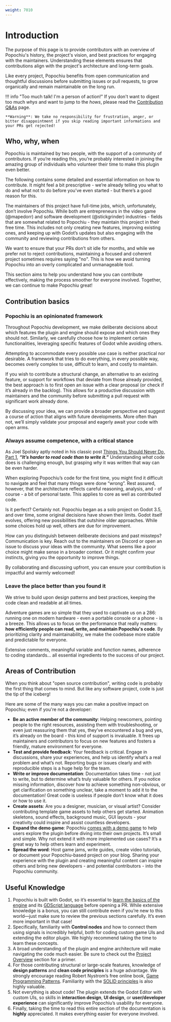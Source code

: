 ```yaml
---
weight: 7010
---
```


# Introduction

The purpose of this page is to provide contributors with an overview of Popochiu's history, the project's vision, and best practices for engaging with the maintainers. Understanding these elements ensures that contributions align with the project's architecture and long-term goals.

Like every project, Popochiu benefits from open communication and thoughtful discussions before submitting issues or pull requests, to grow organically and remain maintainable on the long run.

!!! info "Too much talk! I'm a person of action!"
    If you don't want to digest too much _whys_ and want to jump to the _hows_, please read the [Contribution Q&As](../qna) page.

    **Warning**: We take no responsibility for frustration, anger, or bitter disappointment if you skip reading important informations and your PRs get rejected!

## Who, why, when

Popochiu is maintained by two people, with the support of a community of contributors. If you’re reading this, you’re probably interested in joining the amazing group of individuals who volunteer their time to make this plugin even better.

The following contains some detailed and essential information on how to contribute. It might feel a bit prescriptive - we’re already telling you what to do and what not to do before you’ve even started - but there’s a good reason for this.

The maintainers of this project have full-time jobs, which, unfortunately, don’t involve Popochiu. While both are entrepreneurs in the video game (@mapedorr) and software development (@stickgrinder) industries - fields that are somewhat related to Popochiu - they maintain this project in their free time. This includes not only creating new features, improving existing ones, and keeping up with Godot’s updates but also engaging with the community and reviewing contributions from others.

We want to ensure that your PRs don’t sit idle for months, and while we prefer not to reject contributions, maintaining a focused and coherent project sometimes requires saying "no". This is how we avoid turning Popochiu into an overly complicated and unmanageable tool.

This section aims to help you understand how you can contribute effectively, making the process smoother for everyone involved. Together, we can continue to make Popochiu great!

## Contribution basics

### Popochiu is an opinionated framework

Throughout Popochiu development, we make deliberate decisions about which features the plugin and engine should expose and which ones they should not. Similarly, we carefully choose how to implement certain functionalities, leveraging specific features of Godot while avoiding others.

Attempting to accommodate every possible use case is neither practical nor desirable. A framework that tries to do everything, in every possible way, becomes overly complex to use, difficult to learn, and costly to maintain.

If you wish to contribute a structural change, an alternative to an existing feature, or support for workflows that deviate from those already provided, the best approach is to first open an issue with a clear proposal (or check if it’s already in the backlog). This allows for a productive discussion with maintainers and the community before submitting a pull request with significant work already done.

By discussing your idea, we can provide a broader perspective and suggest a course of action that aligns with future developments. More often than not, we’ll simply validate your proposal and eagerly await your code with open arms.

### Always assume competence, with a critical stance

As Joel Spolsky aptly noted in his classic post [Things You Should Never Do, Part 1](https://www.joelonsoftware.com/2000/04/06/things-you-should-never-do-part-i/), **_“It’s harder to read code than to write it.”_** Understanding *what* code does is challenging enough, but grasping *why* it was written that way can be even harder.

When exploring Popochiu’s code for the first time, you might find it difficult to navigate and feel that many things were done “wrong”. Rest assured, however, that the architecture reflects careful reasoning, analysis, and - of course - a bit of personal taste. This applies to core as well as contributed code.

Is it perfect? Certainly not. Popochiu began as a solo project on Godot 3.5, and over time, some original decisions have shown their limits. Godot itself evolves, offering new possibilities that outshine older approaches. While some choices hold up well, others are due for improvement.

How can you distinguish between deliberate decisions and past missteps? Communication is key. Reach out to the maintainers on Discord or open an issue to discuss your ideas with the community. What seems like a poor choice might make sense in a broader context. Or it might confirm your instincts, giving you the opportunity to improve things.

By collaborating and discussing upfront, you can ensure your contribution is impactful and warmly welcomed!

### Leave the place better than you found it

We strive to build upon design patterns and best practices, keeping the code clean and readable at all times.

Adventure games are so simple that they used to captivate us on a 286: running one on modern hardware - even a portable console or a phone - is a breeze. This allows us to focus on the performance that really matters: **how efficiently people can read, write, and maintain Popochiu's code**. By prioritizing clarity and maintainability, we make the codebase more stable and predictable for everyone.

Extensive comments, meaningful variable and function names, adherence to coding standards... all essential ingredients to the success of our project.

## Areas of Contribution

When you think about "open source contribution", writing code is probably the first thing that comes to mind. But like any software project, code is just the tip of the iceberg!

Here are some of the many ways you can make a positive impact on Popochiu; even if you're not a developer:

* **Be an active member of the community**: Helping newcomers, pointing people to the right resources, assisting them with troubleshooting, or even just reassuring them that yes, they’ve encountered a bug and yes, it’s already on the board - this kind of support is invaluable. It frees up maintainers and contributors to focus on new features and fosters a friendly, mature environment for everyone.
* **Test and provide feedback**: Your feedback is critical. Engage in discussions, share your experiences, and help us identify what’s a real problem and what’s not. Reporting bugs or issues clearly and with reproducible steps is a huge help for the team.
* **Write or improve documentation**: Documentation takes time - not just to write, but to determine what’s truly valuable for others. If you notice missing information, discover how to achieve something non-obvious, or get clarification on something unclear, take a moment to add it to the documentation! Great code is useless if people don’t know what it does or how to use it.
* **Create assets**: Are you a designer, musician, or visual artist? Consider contributing template game assets to help others get started. Animation skeletons, sound effects, background music, GUI layouts - your creativity could inspire and assist countless developers.
* **Expand the demo game**: Popochiu [comes with a demo game](https://github.com/carenalgas/popochiu-sample-game) to help users explore the plugin before diving into their own projects. It’s small and simple. Why not extend it with more implemented use cases? It’s a great way to help others learn and experiment.
* **Spread the word**: Host game jams, write guides, create video tutorials, or document your Popochiu-based project on your blog. Sharing your experience with the plugin and creating meaningful content can inspire others and bring new developers - and potential contributors - into the Popochiu community.

## Useful Knowledge

1. Popochiu is built with Godot, so it’s essential to [learn the basics of the engine](https://docs.godotengine.org/en/latest/) and its [GDScript language](https://docs.godotengine.org/en/latest/tutorials/scripting/gdscript/index.html) before opening a PR. While extensive knowledge is a bonus, you can still contribute even if you’re new to this world—just make sure to review the previous sections carefully. It’s even more important in that case!  
2. Specifically, familiarity with **Control nodes** and how to connect them using signals is incredibly helpful, both for coding custom game UIs and extending the editor plugin. We highly recommend taking the time to learn these concepts.  
3. A broad understanding of the plugin and engine architecture will make navigating the code much easier. Be sure to check out the [Project Overview](project-overview) section for a primer.  
4. For those contributing structural or large-scale features, knowledge of **design patterns** and **clean code principles** is a huge advantage. We strongly encourage reading Robert Nystrom’s free online book, [Game Programming Patterns](http://gameprogrammingpatterns.com/). Familiarity with the [SOLID principles](https://en.wikipedia.org/wiki/SOLID) is also highly valuable.  
5. Not everything is about code! The plugin extends the Godot Editor with custom UIs, so skills in **interaction design**, **UI design**, or **user/developer experience** can significantly improve Popochiu’s usability for everyone.  
6. Finally, taking the time to read this entire section of the documentation is **highly** appreciated. It makes everything easier for everyone involved.  
